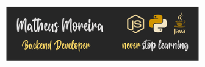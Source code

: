 [![Header](https://github.com/Matheus920/Matheus920/blob/d85651308845defecc68d28773ba96f9dbe0fd6c/Banner_cropped.png?raw=true "Header")](https://www.linkedin.com/in/matheus-moreira-da-silva-9ab50615a/)
